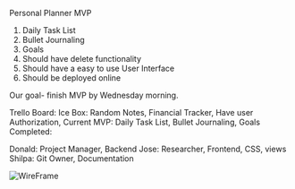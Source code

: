 
Personal Planner MVP
1. Daily Task List
2. Bullet Journaling
3. Goals
4. Should have delete functionality
5. Should have a easy to use User Interface
6. Should be deployed online

Our goal- finish MVP by Wednesday morning.

Trello Board:
Ice Box: Random Notes, Financial Tracker, Have user Authorization, 
Current MVP:  Daily Task List, Bullet Journaling, Goals
Completed:

Donald: Project Manager, Backend
Jose: Researcher, Frontend, CSS, views
Shilpa: Git Owner, Documentation


![WireFrame]((https://imgur.com/Fl2NCqO) "Wire Frame")
